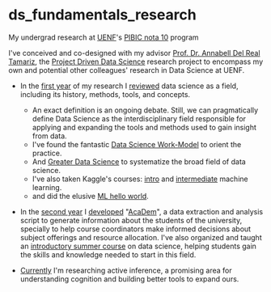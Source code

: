 # ds_fundamentals_research
My undergrad research at [UENF][UENF]'s [PIBIC nota 10][pibic10] program 

I've conceived and co-designed with my advisor [Prof. Dr. Annabell Del Real Tamariz][annabell], the [Project Driven Data Science][project_driven_ds] research project to encompass my own and potential other colleagues' research in Data Science at UENF.  

- In the [first year][first_workplan] of my research I [reviewed][first_report] data science as a field, including its history, methods, tools, and concepts. 
  - An exact definition is an ongoing debate. Still, we can pragmatically define Data Science as the interdisciplinary field responsible for applying and expanding the tools and methods used to gain insight from data. 
  - I've found the fantastic [Data Science Work-Model][dswm] to orient the practice. 
  - And [Greater Data Science][gds] to systematize the broad field of data science.
  - I've also taken Kaggle's courses: [intro][k_intro_ml] and [intermediate][k_inter_ml] machine learning.
  - and did the elusive [ML hello world][k_titanic].

- In the [second year][second_workplan] I [developed][second_report] "[AcaDem][academ]", a data extraction and analysis script to generate information about the students of the university, specially to help course coordinators make informed decisions about subject offerings and resource allocation. I've also organized and taught an [introductory summer course][introds] on data science, helping students gain the skills and knowledge needed to start in this field.

- [Currently][third_workplan] I'm researching active inference, a promising area for understanding cognition and building better tools to expand ours.

[UENF]: https://uenf.br
[pibic10]: https://uenf.br/portal/editais/edital-pibi-03-2021-pibic-nota-10/
[annabell]: http://lattes.cnpq.br/7484786835288826
[project_driven_ds]: 2021/PIBIC10_projeto_pesquisa.pdf
[first_workplan]: 2021/PIBIC10_plano_trabalho_2021.pdf
[first_report]: 2021/PIBIC10_relatorio_2021.pdf
[dswm]: https://doi.org/10.1109/TVCG.2020.3030340
[gds]: https://doi.org/10.1080/10618600.2017.1384734
[k_titanic]: https://www.kaggle.com/code/danielbritodossantos/dbs97-titanic
[k_intro_ml]: https://www.kaggle.com/learn/certification/danielbritodossantos/intro-to-machine-learning
[k_inter_ml]: https://www.kaggle.com/learn/certification/danielbritodossantos/intermediate-machine-learning
[second_workplan]: 2022/PIBIC10_plano_trabalho_2022.pdf
[second_report]: 2022/PIBIC10_relatorio_2022.pdf
[academ]: https://github.com/dbs-97/demanda_academica
[introds]: https://github.com/dbs-97/introds
[third_workplan]: 2023/PIBIC10_plano_trabalho_2023.pdf
